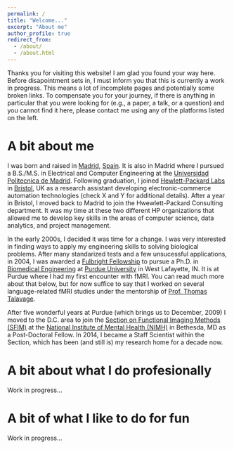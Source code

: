 ```yaml
---
permalink: /
title: "Welcome..."
excerpt: "About me"
author_profile: true
redirect_from: 
  - /about/
  - /about.html
---
```



Thanks you for visiting this website! I am glad you found your way here. Before disapointment sets in, I must inform you that this is currently a work in progress. This means a lot of incomplete pages and potentially some broken links. To compensate you for your journey, if there is anything in particular that you were looking for (e.g., a paper, a talk, or a question) and you cannot find it here, please contact me using any of the platforms listed on the left.

A bit about me
======

I was born and raised in [Madrid](https://en.wikipedia.org/wiki/Madrid), [Spain](https://en.wikipedia.org/wiki/Spain). It is also in Madrid where I pursued a B.S./M.S. in Electrical and Computer Engineering at the [Universidad Politecnica de Madrid](https://www.upm.es). Following graduation, I joined [Hewlett-Packard Labs](https://hpl.hp.com) in [Bristol](https://en.wikipedia.org/wiki/Bristol), UK as a research assistant developing electronic-commerce automation technologies (check X and Y for additional details). After a year in Bristol, I moved back to Madrid to join the Hwewlett-Packard Consulting department. It was my time at these two different HP organizations that allowed me to develop key skills in the areas of computer science, data analytics, and project management. 

In the early 2000s, I decided it was time for a change. I was very interested in finding ways to apply my engineering skills to solving biological problems. After many standarized tests and a few unsucessful applications, in 2004, I was awarded a [Fulbright Fellowship](https://us.fulbrightonline.org/) to pursue a Ph.D. in [Biomedical Engineering](https://engineering.purdue.edu/BME) at [Purdue University](https://www.purdue.edu) in West Lafayette, IN. It is at Purdue where I had my first encounter with fMRI. You can read much more about that below, but for now suffice to say that I worked on several language-related fMRI studies under the mentorship of [Prof. Thomas Talavage](https://engineering.purdue.edu/ECE/People/ptProfile?resource_id=3304).

After five wonderful years at Purdue (which brings us to December, 2009) I moved to the D.C. area to join the [Section on Functional Imaging Methods (SFIM)](https://fim.nimh.nih.gov/) at the [National Institute of Mental Health (NIMH)](https://www.nimh.nih.gov/) in Bethesda, MD as a Post-Doctoral Fellow. In 2014, I became a Staff Scientist within the Section, which has been (and still is) my research home for a decade now. 

A bit about what I do profesionally
======

Work in progress... 


A bit of what I like to do for fun
======

Work in progress...
